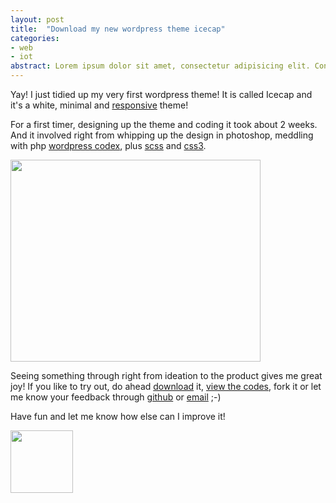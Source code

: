 ```yaml
---
layout: post
title:  "Download my new wordpress theme icecap"
categories:
- web
- iot
abstract: Lorem ipsum dolor sit amet, consectetur adipisicing elit. Consequatur, illum, perspiciatis maxime dolorum commodi nostrum obcaecati.
---
```


Yay! I just tidied up my very first wordpress theme! It is called Icecap and it's a white, minimal and <a href="http://www.alistapart.com/articles/responsive-web-design/">responsive</a> theme!

For a first timer, designing up the theme and coding it took about 2 weeks. And it involved right from whipping up the design in photoshop, meddling with php <a href="http://codex.wordpress.org/">wordpress codex</a>, plus <a href="http://sass-lang.com/">scss</a> and <a href="http://www.css3.info/">css3</a>.

<img class="aligncenter size-full wp-image-2859" title="screenshot" src="/img/screenshot.jpg" alt="" width="400" height="323" />

Seeing something through right from ideation to the product gives me great joy! If you like to try out, do ahead <a href="https://github.com/sayanee/Icecap/zipball/master">download</a> it, <a href="https://github.com/sayanee/Icecap">view the codes</a>, fork it or let me know your feedback through <a href="https://github.com/sayanee/Icecap/issues">github</a> or <a href="mailto:sayanee@gmail.com?Subject=Icecap%20Wordpress%20Theme">email</a> ;-)

Have fun and let me know how else can I improve it!

<a href="https://github.com/sayanee/Icecap/zipball/master"><img class="aligncenter size-full wp-image-2860" title="download" src="/img/download.png" alt="" width="100" height="100" /></a>
